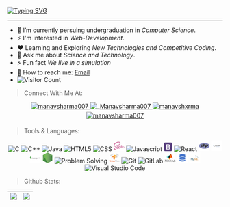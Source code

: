 [![Typing SVG](https://readme-typing-svg.herokuapp.com?font=Yanone+Kaffeesatz&color=10B4F7&size=64&center=true&vCenter=true&width=1000&height=200&lines=Hello%F0%9F%91%8B%2C+I'm+Manav+Sharma;a+Coder+from+Delhi%2C+India)](https://git.io/typing-svg)
<hr>

- 🔭 I’m currently persuing undergraduation in *Computer Science*.
- ⚡ I'm interested in _*Web-Development*_.
- ❤️ Learning and Exploring _*New Technologies and Competitive Coding*_.
- 💬 Ask me about _*Science and Technology*_.
- ⚡ Fun fact *We live in a simulation*
- 🤝 How to reach me: <a href="mailto:manavcool2000@gmail.com">Email</a><br>
- ![Visitor Count](https://profile-counter.glitch.me/ManavSharma007/count.svg)

> Connect With Me At:

<p align="center">
<a href="https://www.linkedin.com/in/manav-sharma-007/" target="_blank">
  <img src=https://img.shields.io/badge/linkedin-0077b5.svg?&style=for-the-badge&logo=linkedin&logoColor=white alt=manavsharma007 style="margin-bottom: 5px;" />
</a>

<a href="https://www.twitter.com/_Manavsharma007" target="_blank">
  <img src=https://img.shields.io/badge/twitter-1DA1F2.svg?&style=for-the-badge&logo=twitter&logoColor=white alt=_Manavsharma007 style="margin-bottom: 5px;" />
</a>
  
<a href="https://www.instagram.com/_manavshxrma" target="_blank">
  <img src=https://img.shields.io/badge/instagram-8a3ab9.svg?&style=for-the-badge&logo=instagram&logoColor=white alt=manavshxrma style="margin-bottom: 5px;" />
</a>
<a href="https://www.codechef.com/users/manavsharma007" target="blank">
  <img align="center" src="https://cdn.jsdelivr.net/npm/simple-icons@3.1.0/icons/codechef.svg" alt="manavsharma007" style="margin-bottom: 5px;" />
  </a>
</p>

> Tools & Languages:

<p align="center">
  <img title="C" height="25" src="https://github.com/zumrudu-anka/zumrudu-anka/blob/master/images/c.svg">
  <img title="C++" height="25" src="https://github.com/zumrudu-anka/zumrudu-anka/blob/master/images/cpp.svg">
  <img title="Java" height="25" src="https://classes.engineering.wustl.edu/cse231/core/images/2/26/Java.png">
  <img title="HTML5" height="25" src="https://github.com/zumrudu-anka/zumrudu-anka/blob/master/images/html5.svg">
  <img title="CSS" height="25" src="https://github.com/zumrudu-anka/zumrudu-anka/blob/master/images/css.svg">
  <img title="Sass" height="25" src="https://raw.githubusercontent.com/github/explore/80688e429a7d4ef2fca1e82350fe8e3517d3494d/topics/sass/sass.png">
  <img title="Javascript" height="20" src="https://github.com/zumrudu-anka/zumrudu-anka/blob/master/images/javascript.svg">
  <img title="Bootstrap"height="20" src="https://raw.githubusercontent.com/github/explore/80688e429a7d4ef2fca1e82350fe8e3517d3494d/topics/bootstrap/bootstrap.png">
  <img title="React" height="25" src="https://github.com/zumrudu-anka/zumrudu-anka/blob/master/images/react-original.svg">
  <img title="PHP" height="25" src="https://raw.githubusercontent.com/github/explore/80688e429a7d4ef2fca1e82350fe8e3517d3494d/topics/php/php.png">
  <img title="JQuery" height="25" src="https://raw.githubusercontent.com/github/explore/80688e429a7d4ef2fca1e82350fe8e3517d3494d/topics/jquery/jquery.png">
  <img title="MongoDB" height="25" src="https://raw.githubusercontent.com/github/explore/80688e429a7d4ef2fca1e82350fe8e3517d3494d/topics/mongodb/mongodb.png">
  <img title="NodeJS" height="25" src="https://raw.githubusercontent.com/github/explore/80688e429a7d4ef2fca1e82350fe8e3517d3494d/topics/nodejs/nodejs.png">
  <img title="Problem Solving" height="25" src="https://github.com/zumrudu-anka/zumrudu-anka/blob/master/images/problemSolving.png">
  <img title="TensorFlow" height="25" src="https://raw.githubusercontent.com/github/explore/80688e429a7d4ef2fca1e82350fe8e3517d3494d/topics/tensorflow/tensorflow.png">
  <img title="Git" height="25" src="https://github.com/zumrudu-anka/zumrudu-anka/blob/master/images/git-original.svg">
  <img title="GitLab" height="25" src="https://avatars.githubusercontent.com/u/1086321?s=200&v=4">
  <img title="Matlab" height="25" src="https://raw.githubusercontent.com/github/explore/80688e429a7d4ef2fca1e82350fe8e3517d3494d/topics/matlab/matlab.png">
  <img title="SQL" height="25" src="https://raw.githubusercontent.com/github/explore/80688e429a7d4ef2fca1e82350fe8e3517d3494d/topics/sql/sql.png">
  <img title="MySQL" height="25" src="https://raw.githubusercontent.com/github/explore/80688e429a7d4ef2fca1e82350fe8e3517d3494d/topics/mysql/mysql.png">
  <img title="Visual Studio Code" height="25" src="https://github.com/zumrudu-anka/zumrudu-anka/blob/master/images/vscode.png">


> Github Stats:
  
|<img  src="https://github-readme-stats.vercel.app/api?username=ManavSharma007&show_icons=true&theme=highcontrast"/>|<img src="https://github-readme-stats.vercel.app/api/top-langs/?username=ManavSharma007&layout=compact&title_color=FCF55F&text_color=fff&bg_color=000&langs_count=8&hide_border=false&hide=Ruby,Batchfile" />|
|---|---|


<br/>
<!-- 
<img  src="https://github-readme-streak-stats.herokuapp.com/?user=ManavSharma007&theme=highcontrast&ring=cccc00&fire=cccc00&currStreakLabel=00e6e6&sideLabels=e6e600"/>
<img src="https://github-readme-stats.vercel.app/api/top-langs/?username=ManavSharma007&layout=compact&title_color=000&text_color=000&bg_color=e6e6e6&langs_count=8&hide_border=false&hide=Ruby,Batchfile" /> -->


